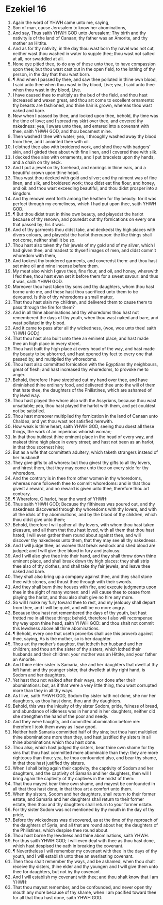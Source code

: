 ﻿# Ezekiel 16
1. Again the word of YHWH came unto me, saying, 
2. Son of man, cause Jerusalem to know her abominations, 
3. And say, Thus saith YHWH GOD unto Jerusalem; Thy birth and thy nativity is of the land of Canaan; thy father was an Amorite, and thy mother an Hittite. 
4. And as for thy nativity, in the day thou wast born thy navel was not cut, neither wast thou washed in water to supple thee; thou wast not salted at all, nor swaddled at all. 
5. None eye pitied thee, to do any of these unto thee, to have compassion upon thee; but thou wast cast out in the open field, to the lothing of thy person, in the day that thou wast born. 
6. ¶ And when I passed by thee, and saw thee polluted in thine own blood, I said unto thee when thou wast in thy blood, Live; yea, I said unto thee when thou wast in thy blood, Live. 
7. I have caused thee to multiply as the bud of the field, and thou hast increased and waxen great, and thou art come to excellent ornaments: thy breasts are fashioned, and thine hair is grown, whereas thou wast naked and bare. 
8. Now when I passed by thee, and looked upon thee, behold, thy time was the time of love; and I spread my skirt over thee, and covered thy nakedness: yea, I sware unto thee, and entered into a covenant with thee, saith YHWH GOD, and thou becamest mine. 
9. Then washed I thee with water; yea, I throughly washed away thy blood from thee, and I anointed thee with oil. 
10. I clothed thee also with broidered work, and shod thee with badgers’ skin, and I girded thee about with fine linen, and I covered thee with silk. 
11. I decked thee also with ornaments, and I put bracelets upon thy hands, and a chain on thy neck. 
12. And I put a jewel on thy forehead, and earrings in thine ears, and a beautiful crown upon thine head. 
13. Thus wast thou decked with gold and silver; and thy raiment was of fine linen, and silk, and broidered work; thou didst eat fine flour, and honey, and oil: and thou wast exceeding beautiful, and thou didst prosper into a kingdom. 
14. And thy renown went forth among the heathen for thy beauty: for it was perfect through my comeliness, which I had put upon thee, saith YHWH GOD. 
15. ¶ But thou didst trust in thine own beauty, and playedst the harlot because of thy renown, and pouredst out thy fornications on every one that passed by; his it was. 
16. And of thy garments thou didst take, and deckedst thy high places with divers colours, and playedst the harlot thereupon: the like things shall not come, neither shall it be so. 
17. Thou hast also taken thy fair jewels of my gold and of my silver, which I had given thee, and madest to thyself images of men, and didst commit whoredom with them, 
18. And tookest thy broidered garments, and coveredst them: and thou hast set mine oil and mine incense before them. 
19. My meat also which I gave thee, fine flour, and oil, and honey, wherewith I fed thee, thou hast even set it before them for a sweet savour: and thus it was, saith YHWH GOD. 
20. Moreover thou hast taken thy sons and thy daughters, whom thou hast borne unto me, and these hast thou sacrificed unto them to be devoured. Is this of thy whoredoms a small matter, 
21. That thou hast slain my children, and delivered them to cause them to pass through the fire for them? 
22. And in all thine abominations and thy whoredoms thou hast not remembered the days of thy youth, when thou wast naked and bare, and wast polluted in thy blood. 
23. And it came to pass after all thy wickedness, (woe, woe unto thee! saith YHWH GOD;) 
24. That thou hast also built unto thee an eminent place, and hast made thee an high place in every street. 
25. Thou hast built thy high place at every head of the way, and hast made thy beauty to be abhorred, and hast opened thy feet to every one that passed by, and multiplied thy whoredoms. 
26. Thou hast also committed fornication with the Egyptians thy neighbours, great of flesh; and hast increased thy whoredoms, to provoke me to anger. 
27. Behold, therefore I have stretched out my hand over thee, and have diminished thine ordinary food, and delivered thee unto the will of them that hate thee, the daughters of the Philistines, which are ashamed of thy lewd way. 
28. Thou hast played the whore also with the Assyrians, because thou wast unsatiable; yea, thou hast played the harlot with them, and yet couldest not be satisfied. 
29. Thou hast moreover multiplied thy fornication in the land of Canaan unto Chaldea; and yet thou wast not satisfied herewith. 
30. How weak is thine heart, saith YHWH GOD, seeing thou doest all these things, the work of an imperious whorish woman; 
31. In that thou buildest thine eminent place in the head of every way, and makest thine high place in every street; and hast not been as an harlot, in that thou scornest hire; 
32. But as a wife that committeth adultery, which taketh strangers instead of her husband! 
33. They give gifts to all whores: but thou givest thy gifts to all thy lovers, and hirest them, that they may come unto thee on every side for thy whoredom. 
34. And the contrary is in thee from other women in thy whoredoms, whereas none followeth thee to commit whoredoms: and in that thou givest a reward, and no reward is given unto thee, therefore thou art contrary. 
35. ¶ Wherefore, O harlot, hear the word of YHWH: 
36. Thus saith YHWH GOD; Because thy filthiness was poured out, and thy nakedness discovered through thy whoredoms with thy lovers, and with all the idols of thy abominations, and by the blood of thy children, which thou didst give unto them; 
37. Behold, therefore I will gather all thy lovers, with whom thou hast taken pleasure, and all them that thou hast loved, with all them that thou hast hated; I will even gather them round about against thee, and will discover thy nakedness unto them, that they may see all thy nakedness. 
38. And I will judge thee, as women that break wedlock and shed blood are judged; and I will give thee blood in fury and jealousy. 
39. And I will also give thee into their hand, and they shall throw down thine eminent place, and shall break down thy high places: they shall strip thee also of thy clothes, and shall take thy fair jewels, and leave thee naked and bare. 
40. They shall also bring up a company against thee, and they shall stone thee with stones, and thrust thee through with their swords. 
41. And they shall burn thine houses with fire, and execute judgments upon thee in the sight of many women: and I will cause thee to cease from playing the harlot, and thou also shalt give no hire any more. 
42. So will I make my fury toward thee to rest, and my jealousy shall depart from thee, and I will be quiet, and will be no more angry. 
43. Because thou hast not remembered the days of thy youth, but hast fretted me in all these things; behold, therefore I also will recompense thy way upon thine head, saith YHWH GOD: and thou shalt not commit this lewdness above all thine abominations. 
44. ¶ Behold, every one that useth proverbs shall use this proverb against thee, saying, As is the mother, so is her daughter. 
45. Thou art thy mother’s daughter, that lotheth her husband and her children; and thou art the sister of thy sisters, which lothed their husbands and their children: your mother was an Hittite, and your father an Amorite. 
46. And thine elder sister is Samaria, she and her daughters that dwell at thy left hand: and thy younger sister, that dwelleth at thy right hand, is Sodom and her daughters. 
47. Yet hast thou not walked after their ways, nor done after their abominations: but, as if that were a very little thing, thou wast corrupted more than they in all thy ways. 
48. As I live, saith YHWH GOD, Sodom thy sister hath not done, she nor her daughters, as thou hast done, thou and thy daughters. 
49. Behold, this was the iniquity of thy sister Sodom, pride, fulness of bread, and abundance of idleness was in her and in her daughters, neither did she strengthen the hand of the poor and needy. 
50. And they were haughty, and committed abomination before me: therefore I took them away as I saw good. 
51. Neither hath Samaria committed half of thy sins; but thou hast multiplied thine abominations more than they, and hast justified thy sisters in all thine abominations which thou hast done. 
52. Thou also, which hast judged thy sisters, bear thine own shame for thy sins that thou hast committed more abominable than they: they are more righteous than thou: yea, be thou confounded also, and bear thy shame, in that thou hast justified thy sisters. 
53. When I shall bring again their captivity, the captivity of Sodom and her daughters, and the captivity of Samaria and her daughters, then will I bring again the captivity of thy captives in the midst of them: 
54. That thou mayest bear thine own shame, and mayest be confounded in all that thou hast done, in that thou art a comfort unto them. 
55. When thy sisters, Sodom and her daughters, shall return to their former estate, and Samaria and her daughters shall return to their former estate, then thou and thy daughters shall return to your former estate. 
56. For thy sister Sodom was not mentioned by thy mouth in the day of thy pride, 
57. Before thy wickedness was discovered, as at the time of thy reproach of the daughters of Syria, and all that are round about her, the daughters of the Philistines, which despise thee round about. 
58. Thou hast borne thy lewdness and thine abominations, saith YHWH. 
59. For thus saith YHWH GOD; I will even deal with thee as thou hast done, which hast despised the oath in breaking the covenant. 
60. ¶ Nevertheless I will remember my covenant with thee in the days of thy youth, and I will establish unto thee an everlasting covenant. 
61. Then thou shalt remember thy ways, and be ashamed, when thou shalt receive thy sisters, thine elder and thy younger: and I will give them unto thee for daughters, but not by thy covenant. 
62. And I will establish my covenant with thee; and thou shalt know that I am YHWH: 
63. That thou mayest remember, and be confounded, and never open thy mouth any more because of thy shame, when I am pacified toward thee for all that thou hast done, saith YHWH GOD. 
